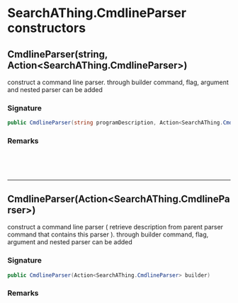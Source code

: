 # SearchAThing.CmdlineParser constructors
## CmdlineParser(string, Action<SearchAThing.CmdlineParser>)
construct a command line parser.
            through builder command, flag, argument and nested parser can be added

### Signature
```csharp
public CmdlineParser(string programDescription, Action<SearchAThing.CmdlineParser> builder)
```
### Remarks


<p>&nbsp;</p>
<p>&nbsp;</p>
<hr/>

## CmdlineParser(Action<SearchAThing.CmdlineParser>)
construct a command line parser ( retrieve description from parent parser command that contains this parser ).
            through builder command, flag, argument and nested parser can be added

### Signature
```csharp
public CmdlineParser(Action<SearchAThing.CmdlineParser> builder)
```
### Remarks

